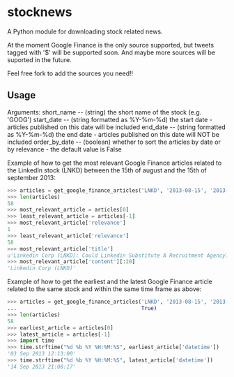 stocknews
=========

A Python module for downloading stock related news.

At the moment Google Finance is the only source supported, but tweets tagged with '$' will be supported soon. And maybe more sources will be suported in the future.

Feel free fork to add the sources you need!!

Usage
-----

Arguments:
short_name    -- (string) the short name of the stock (e.g. 'GOOG')
start_date    -- (string formatted as %Y-%m-%d) the start date
                 - articles published on this date will be included
end_date      -- (string formatted as %Y-%m-%d) the end date
                 - articles published on this date will NOT be included
order_by_date -- (boolean) whether to sort the articles by date or by relevance
                 - the default value is False

Example of how to get the most relevant Google Finance articles
related to the LinkedIn stock (LNKD) between the 15th of august and the 15th of
september 2013:

```python
>>> articles = get_google_finance_articles('LNKD', '2013-08-15', '2013-09-15')
>>> len(articles)
58
>>> most_relevant_article = articles[0]
>>> least_relevant_article = articles[-1]
>>> most_relevant_article['relevance']
1
>>> least_relevant_article['relevance']
58
>>> most_relevant_article['title']
u'Linkedin Corp (LNKD): Could Linkedin Substitute A Recruitment Agency?'
>>> most_relevant_article['content'][:20]
'Linkedin Corp (LNKD)'
```

Example of how to get the earliest and the latest Google Finance article
related to the same stock and within the same time frame as above:

```python
>>> articles = get_google_finance_articles('LNKD', '2013-08-15', '2013-09-15',
...                                        True)
>>> len(articles)
58
>>> earliest_article = articles[0]
>>> latest_article = articles[-1]
>>> import time
>>> time.strftime("%d %b %Y %H:%M:%S", earliest_article['datetime'])
'03 Sep 2013 12:13:00'
>>> time.strftime("%d %b %Y %H:%M:%S", latest_article['datetime'])
'14 Sep 2013 21:08:17'
```
